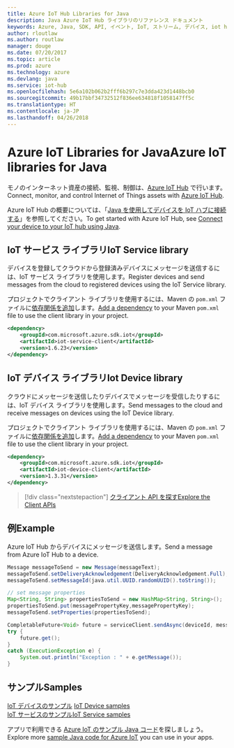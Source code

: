 ```yaml
---
title: Azure IoT Hub Libraries for Java
description: Java Azure IoT Hub ライブラリのリファレンス ドキュメント
keywords: Azure, Java, SDK, API, イベント, IoT, ストリーム, デバイス, iot hub
author: rloutlaw
ms.author: routlaw
manager: douge
ms.date: 07/20/2017
ms.topic: article
ms.prod: azure
ms.technology: azure
ms.devlang: java
ms.service: iot-hub
ms.openlocfilehash: 5e6a102b062b2fff6b297c7e3dda423d1448bcb0
ms.sourcegitcommit: 49b17bbf34732512f836ee634818f1058147ff5c
ms.translationtype: HT
ms.contentlocale: ja-JP
ms.lasthandoff: 04/26/2018
---
```

# <a name="azure-iot-libraries-for-java"></a><span data-ttu-id="9c48f-104">Azure IoT Libraries for Java</span><span class="sxs-lookup"><span data-stu-id="9c48f-104">Azure IoT libraries for Java</span></span>

<span data-ttu-id="9c48f-105">モノのインターネット資産の接続、監視、制御は、[Azure IoT Hub](https://docs.microsoft.com/azure/iot-hub/iot-hub-what-is-iot-hub) で行います。</span><span class="sxs-lookup"><span data-stu-id="9c48f-105">Connect, monitor, and control Internet of Things assets with [Azure IoT Hub](https://docs.microsoft.com/azure/iot-hub/iot-hub-what-is-iot-hub).</span></span>

<span data-ttu-id="9c48f-106">Azure IoT Hub の概要については、「[Java を使用してデバイスを IoT ハブに接続する](/azure/iot-hub/iot-hub-java-java-getstarted)」を参照してください。</span><span class="sxs-lookup"><span data-stu-id="9c48f-106">To get started with Azure IoT Hub, see [Connect your device to your IoT hub using Java](/azure/iot-hub/iot-hub-java-java-getstarted).</span></span>

## <a name="iot-service-library"></a><span data-ttu-id="9c48f-107">IoT サービス ライブラリ</span><span class="sxs-lookup"><span data-stu-id="9c48f-107">IoT Service library</span></span>

<span data-ttu-id="9c48f-108">デバイスを登録してクラウドから登録済みデバイスにメッセージを送信するには、IoT サービス ライブラリを使用します。</span><span class="sxs-lookup"><span data-stu-id="9c48f-108">Register devices and send messages from the cloud to registered devices using the IoT Service library.</span></span>

<span data-ttu-id="9c48f-109">プロジェクトでクライアント ライブラリを使用するには、Maven の `pom.xml` ファイルに[依存関係を追加](https://maven.apache.org/guides/getting-started/index.html#How_do_I_use_external_dependencies)します。</span><span class="sxs-lookup"><span data-stu-id="9c48f-109">[Add a dependency](https://maven.apache.org/guides/getting-started/index.html#How_do_I_use_external_dependencies) to your Maven `pom.xml` file to use the client library in your project.</span></span>  

```XML
<dependency>
    <groupId>com.microsoft.azure.sdk.iot</groupId>
    <artifactId>iot-service-client</artifactId>
    <version>1.6.23</version>
</dependency>
```   

## <a name="iot-device-library"></a><span data-ttu-id="9c48f-110">IoT デバイス ライブラリ</span><span class="sxs-lookup"><span data-stu-id="9c48f-110">Iot Device library</span></span>

<span data-ttu-id="9c48f-111">クラウドにメッセージを送信したりデバイスでメッセージを受信したりするには、IoT デバイス ライブラリを使用します。</span><span class="sxs-lookup"><span data-stu-id="9c48f-111">Send messages to the cloud and receive messages on devices using the IoT Device library.</span></span>

<span data-ttu-id="9c48f-112">プロジェクトでクライアント ライブラリを使用するには、Maven の `pom.xml` ファイルに[依存関係を追加](https://maven.apache.org/guides/getting-started/index.html#How_do_I_use_external_dependencies)します。</span><span class="sxs-lookup"><span data-stu-id="9c48f-112">[Add a dependency](https://maven.apache.org/guides/getting-started/index.html#How_do_I_use_external_dependencies) to your Maven `pom.xml` file to use the client library in your project.</span></span>  

```XML
<dependency>
    <groupId>com.microsoft.azure.sdk.iot</groupId>
    <artifactId>iot-device-client</artifactId>
    <version>1.3.31</version>
</dependency>
```

> [!div class="nextstepaction"]
> [<span data-ttu-id="9c48f-113">クライアント API を探す</span><span class="sxs-lookup"><span data-stu-id="9c48f-113">Explore the Client APIs</span></span>](/java/api/overview/azure/iot/client)   

## <a name="example"></a><span data-ttu-id="9c48f-114">例</span><span class="sxs-lookup"><span data-stu-id="9c48f-114">Example</span></span>

<span data-ttu-id="9c48f-115">Azure IoT Hub からデバイスにメッセージを送信します。</span><span class="sxs-lookup"><span data-stu-id="9c48f-115">Send a message from Azure IoT Hub to a device.</span></span>

```java
Message messageToSend = new Message(messageText);
messageToSend.setDeliveryAcknowledgement(DeliveryAcknowledgement.Full);
messageToSend.setMessageId(java.util.UUID.randomUUID().toString());

// set message properties
Map<String, String> propertiesToSend = new HashMap<String, String>();
propertiesToSend.put(messagePropertyKey,messagePropertyKey);
messageToSend.setProperties(propertiesToSend);

CompletableFuture<Void> future = serviceClient.sendAsync(deviceId, messageToSend);
try {
    future.get();
}
catch (ExecutionException e) {
    System.out.println("Exception : " + e.getMessage());
}
```


## <a name="samples"></a><span data-ttu-id="9c48f-116">サンプル</span><span class="sxs-lookup"><span data-stu-id="9c48f-116">Samples</span></span>

<span data-ttu-id="9c48f-117">[IoT デバイスのサンプル](https://github.com/Azure/azure-iot-sdk-java/tree/master/device/iot-device-samples)   </span><span class="sxs-lookup"><span data-stu-id="9c48f-117">[IoT Device samples](https://github.com/Azure/azure-iot-sdk-java/tree/master/device/iot-device-samples)   </span></span>  
[<span data-ttu-id="9c48f-118">IoT サービスのサンプル</span><span class="sxs-lookup"><span data-stu-id="9c48f-118">IoT Service samples</span></span>](https://github.com/Azure/azure-iot-sdk-java/tree/master/service/iot-service-samples)

<span data-ttu-id="9c48f-119">アプリで利用できる [Azure IoT のサンプル Java コード](https://azure.microsoft.com/resources/samples/?platform=java&term=iot)を探しましょう。</span><span class="sxs-lookup"><span data-stu-id="9c48f-119">Explore more [sample Java code for Azure IoT](https://azure.microsoft.com/resources/samples/?platform=java&term=iot) you can use in your apps.</span></span>
